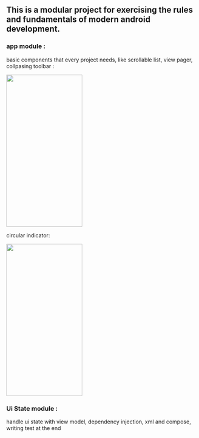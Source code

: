 ## This is a modular project for exercising the rules and fundamentals of modern android development. 

### app module :

basic components that every project needs, like scrollable list, view pager, collpasing toolbar : 


<img src="https://github.com/narcis-dpr/Modern-Android-Development/assets/29674637/5a5e7d13-4637-4db9-bf90-5979a00df501" width="200" height="400">

circular indicator:


<img src= "https://github.com/narcis-dpr/Modern-Android-Development/assets/29674637/6d530caa-6fd0-4568-abf2-209290994942" width="200" height="400">

### Ui State module :
handle ui state with view model, dependency injection, xml and compose, writing test at the end
